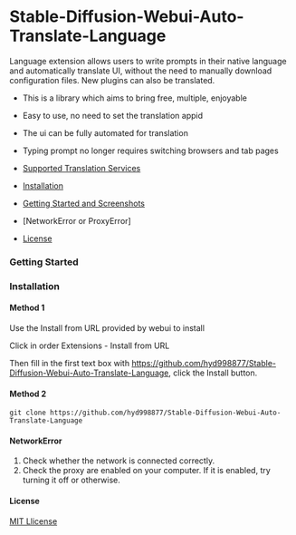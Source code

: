 # Stable-Diffusion-Webui-Auto-Translate-Language
Language extension allows users to write prompts in their native language and automatically translate UI, without the need to manually download configuration files. New plugins can also be translated.
- This is a library which aims to bring free, multiple, enjoyable
- Easy to use, no need to set the translation appid
- The ui can be fully automated for translation
- Typing prompt no longer requires switching browsers and tab pages

- [Supported Translation Services](#supported-translation-services)
- [Installation](#installation)
- [Getting Started and Screenshots](#getting-started)
- [NetworkError or ProxyError]
- [License](#license)

### Getting Started

### Installation
#### Method 1
Use the Install from URL provided by webui to install

Click in order Extensions - Install from URL

Then fill in the first text box with https://github.com/hyd998877/Stable-Diffusion-Webui-Auto-Translate-Language, click the Install button.

#### Method 2
```
git clone https://github.com/hyd998877/Stable-Diffusion-Webui-Auto-Translate-Language
```

#### NetworkError

1. Check whether the network is connected correctly.
2. Check the proxy are enabled on your computer. If it is enabled, try turning it off or otherwise. 

#### License

[MIT Llicense](https://github.com/hyd998877/Stable-Diffusion-Webui-Auto-Translate-Language/blob/master/LICENSE)

